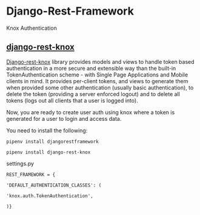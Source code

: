 # Django-Rest-Framework
Knox Authentication

 ## [django-rest-knox](https://www.django-rest-framework.org/api-guide/authentication/#django-rest-knox)

[Django-rest-knox](https://github.com/James1345/django-rest-knox)  library provides models and views to handle token based authentication in a more secure and extensible way than the built-in TokenAuthentication scheme - with Single Page Applications and Mobile clients in mind. It provides per-client tokens, and views to generate them when provided some other authentication (usually basic authentication), to delete the token (providing a server enforced logout) and to delete all tokens (logs out all clients that a user is logged into).

Now, you are ready to create user auth using knox where a token is generated for a user to login and access data.  

You need to install the following:  

`pipenv install djangorestframework`  

`pipenv install django-rest-knox`

settings.py 

    REST_FRAMEWORK = {
    
    'DEFAULT_AUTHENTICATION_CLASSES': (
    
    'knox.auth.TokenAuthentication',
    
    )}

